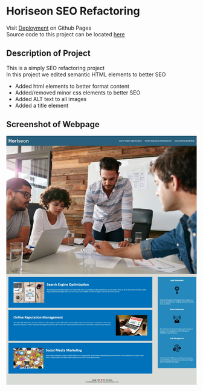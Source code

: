 # Horiseon SEO Refactoring

Visit [Deployment](https://superronancraft.github.io/Seo-Code-Refactor/) on Github Pages  
Source code to this project can be located [here](index.html)

## Description of Project

This is a simply SEO refactoring project  
In this project we edited semantic HTML elements to better SEO

- Added html elements to better format content
- Added/removed minor css elements to better SEO
- Added ALT text to all images
- Added a title element

## Screenshot of Webpage

![Screenshot of Webpage](/assets/images/SEO%20Screenshot.jpeg)
